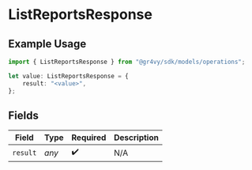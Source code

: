 # ListReportsResponse

## Example Usage

```typescript
import { ListReportsResponse } from "@gr4vy/sdk/models/operations";

let value: ListReportsResponse = {
    result: "<value>",
};
```

## Fields

| Field              | Type               | Required           | Description        |
| ------------------ | ------------------ | ------------------ | ------------------ |
| `result`           | *any*              | :heavy_check_mark: | N/A                |